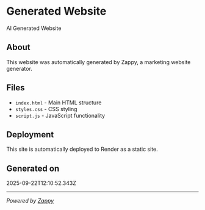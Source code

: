 # Generated Website

AI Generated Website

## About

This website was automatically generated by Zappy, a marketing website generator.

## Files

- `index.html` - Main HTML structure
- `styles.css` - CSS styling
- `script.js` - JavaScript functionality

## Deployment

This site is automatically deployed to Render as a static site.

## Generated on

2025-09-22T12:10:52.343Z

---

*Powered by [Zappy](https://zappy.dev)*

